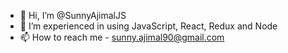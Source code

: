 - 👋 Hi, I’m @SunnyAjimalJS
- 🌱 I’m experienced in using JavaScript, React, Redux and Node 
- 📫 How to reach me - sunny.ajimal90@gmail.com

<!---
SunnyAjimalJS/SunnyAjimalJS is a ✨ special ✨ repository because its `README.md` (this file) appears on your GitHub profile.
You can click the Preview link to take a look at your changes.
--->
